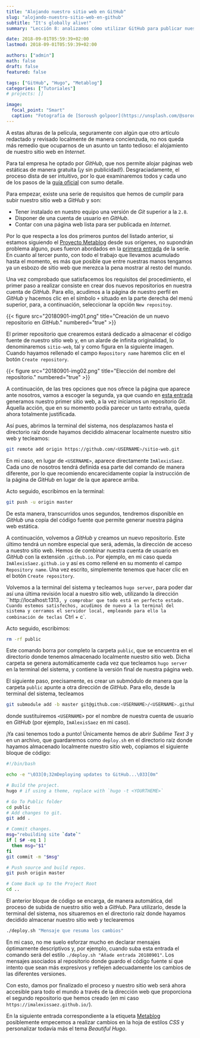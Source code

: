 ```yaml
---
title: "Alojando nuestro sitio web en GitHub"
slug: "alojando-nuestro-sitio-web-en-github"
subtitle: "It's globally alive!"
summary: "Lección 8: analizamos cómo utilizar GitHub para publicar nuestra página web."

date: 2018-09-01T05:59:39+02:00
lastmod: 2018-09-01T05:59:39+02:00

authors: ["admin"]
math: false
draft: false
featured: false

tags: ["GitHub", "Hugo", "Metablog"]
categories: ["Tutoriales"]
# projects: []

image:
  focal_point: "Smart"
  caption: "Fotografía de [Soroush golpoor](https://unsplash.com/@soroushgolpoor), disponible en [Unsplash](https://unsplash.com/photos/mbUXFI5ZpLc)."
---
```


A estas alturas de la película, seguramente con algún que otro artículo redactado y revisado localmente de manera concienzuda, no nos queda más remedio que ocuparnos de un asunto un tanto tedioso: el alojamiento de nuestro sitio web en *Internet*.

Para tal empresa he optado por *GitHub*, que nos permite alojar páginas web estáticas de manera gratuita (¡y sin publicidad!). Desgraciadamente, el proceso dista de ser intuitivo, por lo que examinaremos todos y cada uno de los pasos de la [guía oficial](https://gohugo.io/hosting-and-deployment/hosting-on-github/) con sumo detalle.

Para empezar, existe una serie de requisitos que hemos de cumplir para subir nuestro sitio web a *GitHub* y son:

- Tener instalado en nuestro equipo una versión de *Git* superior a la `2.8`.
- Disponer de una cuenta de usuario en *GitHub*.
- Contar con una página web lista para ser publicada en *Internet*.

Por lo que respecta a los dos primeros puntos del listado anterior, si estamos siguiendo el [Proyecto Metablog](/proyecto/metablog/) desde sus orígenes, no supondrán problema alguno, pues fueron abordados en la [primera entrada](/2018/07/05/preparando-el-equipo-para-hugo/) de la serie. En cuanto al tercer punto, con todo el trabajo que llevamos acumulado hasta el momento, es más que posible que entre nuestras manos tengamos ya un esbozo de sitio web que merezca la pena mostrar al resto del mundo.

Una vez comprobado que satisfacemos los requisitos del procedimiento, el primer paso a realizar consiste en crear dos nuevos repositorios en nuestra cuenta de *GitHub*. Para ello, acudimos a la página de nuestro perfil en *GitHub* y hacemos clic en el símbolo `+` situado en la parte derecha del menú superior, para, a continuación, seleccionar la opción `New repositoy`.

{{< figure src="20180901-img01.png" title="Creación de un nuevo repositorio en *GitHub*." numbered="true" >}}

El primer repositorio que crearemos estará dedicado a almacenar el código fuente de nuestro sitio web y, en un alarde de infinita originalidad, lo denominaremos `sitio-web`, tal y como figura en la siguiente imagen. Cuando hayamos rellenado el campo `Repository name` haremos clic en el botón `Create repository`.

{{< figure src="20180901-img02.png" title="Elección del nombre del repositorio." numbered="true" >}}

A continuación, de las tres opciones que nos ofrece la página que aparece ante nosotros, vamos a escoger la segunda, ya que cuando en [esta entrada](/2018/07/11/creando-un-sitio-web-con-hugo/) generamos nuestro primer sitio web, a la vez iniciamos un repositorio *Git*. Aquella acción, que en su momento podía parecer un tanto extraña, queda ahora totalmente justificada.

Así pues, abrimos la terminal del sistema, nos desplazamos hasta el directorio raíz donde hayamos decidido almacenar localmente nuestro sitio web y tecleamos:

```bash
git remote add origin https://github.com/<USERNAME>/sitio-web.git
```

En mi caso, en lugar de `<USERNAME>`, aparece directamente `ImAlexisSaez`. Cada uno de nosotros tendrá definida esa parte del comando de manera diferente, por lo que recomiendo encarecidamente copiar la instrucción de la página de *GitHub* en lugar de la que aparece arriba.

Acto seguido, escribimos en la terminal:

```bash
git push -u origin master
```

De esta manera, transcurridos unos segundos, tendremos disponible en *GitHub* una copia del código fuente que permite generar nuestra página web estática.

A continuación, volvemos a *GitHub* y creamos un nuevo repositorio. Este último tendrá un nombre especial que será, además, la dirección de acceso a nuestro sitio web. Hemos de combinar nuestra cuenta de usuario en *GitHub* con la extensión `.github.io`. Por ejemplo, en mi caso queda `ImAlexisSaez.github.io` y así es como rellené en su momento el campo `Repository name`. Una vez escrito, simplemente tenemos que hacer clic en el botón `Create repository`.

Volvemos a la terminal del sistema y tecleamos `hugo server`, para poder dar así una última revisión local a nuestro sitio web, utilizando la dirección ``http://localhost:1313`, y comprobar que todo está en perfecto estado. Cuando estemos satisfechos, acudimos de nuevo a la terminal del sistema y cerramos el servidor local, empleando para ello la combinación de teclas `Ctrl + c`.

Acto seguido, escribimos:

```bash
rm -rf public
```

Este comando borra por completo la carpeta `public`, que se encuentra en el directorio donde tenemos almacenado localmente nuestro sitio web. Dicha carpeta se genera automáticamente cada vez que tecleamos `hugo server` en la terminal del sistema, y contiene la versión final de nuestra página web.

El siguiente paso, precisamente, es crear un submódulo de manera que la carpeta `public` apunte a otra dirección de *GitHub*. Para ello, desde la terminal del sistema, tecleamos

```bash
git submodule add -b master git@github.com:<USERNAME>/<USERNAME>.github.io.git public
```

donde sustituiremos `<USERNAME>` por el nombre de nuestra cuenta de usuario en *GitHub* (por ejemplo, `ImAlexisSaez` en mi caso).

¡Ya casi tenemos todo a punto! Únicamente hemos de abrir *Sublime Text 3* y en un archivo, que guardaremos como `deploy.sh` en el directorio raíz donde hayamos almacenado localmente nuestro sitio web, copiamos el siguiente bloque de código:

```bash
#!/bin/bash

echo -e "\033[0;32mDeploying updates to GitHub...\033[0m"

# Build the project.
hugo # if using a theme, replace with `hugo -t <YOURTHEME>`

# Go To Public folder
cd public
# Add changes to git.
git add .

# Commit changes.
msg="rebuilding site `date`"
if [ $# -eq 1 ]
  then msg="$1"
fi
git commit -m "$msg"

# Push source and build repos.
git push origin master

# Come Back up to the Project Root
cd ..
```

El anterior bloque de código se encarga, de manera automática, del proceso de subida de nuestro sitio web a *GitHub*. Para utilizarlo, desde la terminal del sistema, nos situaremos en el directorio raíz donde hayamos decidido almacenar nuestro sitio web y teclearemos

```bash
./deploy.sh "Mensaje que resuma los cambios"
```

En mi caso, no me suelo esforzar mucho en declarar mensajes óptimamente descriptivos y, por ejemplo, cuando suba esta entrada el comando será del estilo `./deploy.sh "Añade entrada 20180901"`. Los mensajes asociados al repositorio donde guardo el código fuente sí que intento que sean más expresivos y reflejen adecuadamente los cambios de las diferentes versiones.

Con esto, damos por finalizado el proceso y nuestro sitio web será ahora accesible para todo el mundo a través de la dirección web que proporciona el segundo repositorio que hemos creado (en mi caso `https://imalexissaez.github.io/`).

En la siguiente entrada correspondiente a la etiqueta [Metablog](/etiqueta/metablog/) posiblemente empecemos a realizar cambios en la hoja de estilos *CSS* y personalizar todavía más el tema *Beautiful Hugo*.

